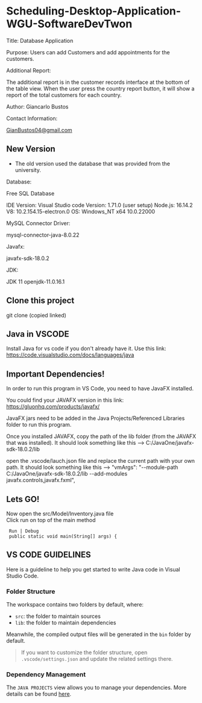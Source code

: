 # Scheduling-Desktop-Application-WGU-SoftwareDevTwon


Title:
 Database Application 

Purpose:
 Users can add Customers and add appointments for the customers.

Additional Report:

 The additional report is in the customer records interface at the bottom of the table view. 
 When the user press the country report button, it will show a report of the total customers for each country. 

Author:
 Giancarlo Bustos

Contact Information: 
 
 GianBustos04@gmail.com

## New Version 

* The old version used the database that was provided from the university.

Database: 

 Free SQL Database

IDE Version: 
 Visual Studio code
 Version: 1.71.0 (user setup)
 Node.js: 16.14.2
 V8: 10.2.154.15-electron.0
 OS: Windows_NT x64 10.0.22000


MySQL Connector Driver:

 mysql-connector-java-8.0.22

Javafx:

 javafx-sdk-18.0.2

JDK:

 JDK 11 openjdk-11.0.16.1

 ## Clone this project 

 git clone (copied linked)


 ## Java in VSCODE 

 Install Java for vs code if you don't already have it. 
 Use this link: https://code.visualstudio.com/docs/languages/java

 ## Important Dependencies!

 In order to run this program in VS Code, you need to have JavaFX installed.
 
 You could find your JAVAFX version in this link: https://gluonhq.com/products/javafx/
 
 JavaFX jars need to be added in the Java Projects/Referenced Libraries folder to run this program. 

 Once you installed JAVAFX, copy the path of the lib folder (from the JAVAFX that was installed). It should look something like this -->  C:/JavaOne/javafx-sdk-18.0.2/lib

 open the .vscode/lauch.json file and replace the current path with your own path.  It should look something like this -->  "vmArgs": "--module-path C:/JavaOne/javafx-sdk-18.0.2/lib --add-modules javafx.controls,javafx.fxml",


 ## Lets GO!

 Now open the src/Model/Inventory.java file  
 Click run on top of the main method 
    
     Run | Debug
     public static void main(String[] args) {

## VS CODE GUIDELINES 

Here is a guideline to help you get started to write Java code in Visual Studio Code.

### Folder Structure

The workspace contains two folders by default, where:

- `src`: the folder to maintain sources
- `lib`: the folder to maintain dependencies

Meanwhile, the compiled output files will be generated in the `bin` folder by default.

> If you want to customize the folder structure, open `.vscode/settings.json` and update the related settings there.

### Dependency Management

The `JAVA PROJECTS` view allows you to manage your dependencies. More details can be found [here](https://github.com/microsoft/vscode-java-dependency#manage-dependencies).



 
 
 
